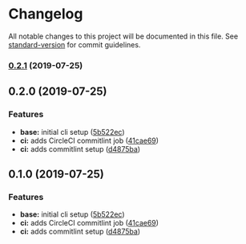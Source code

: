 # Changelog

All notable changes to this project will be documented in this file. See [standard-version](https://github.com/conventional-changelog/standard-version) for commit guidelines.

### [0.2.1](https://github.com/noprotocol/np-cli/compare/v0.2.0...v0.2.1) (2019-07-25)



## 0.2.0 (2019-07-25)


### Features

* **base:** initial cli setup ([5b522ec](https://github.com/noprotocol/np-cli/commit/5b522ec))
* **ci:** adds CircleCI commitlint job ([41cae69](https://github.com/noprotocol/np-cli/commit/41cae69))
* **ci:** adds commitlint setup ([d4875ba](https://github.com/noprotocol/np-cli/commit/d4875ba))



## 0.1.0 (2019-07-25)


### Features

* **base:** initial cli setup ([5b522ec](https://github.com/noprotocol/np-cli/commit/5b522ec))
* **ci:** adds CircleCI commitlint job ([41cae69](https://github.com/noprotocol/np-cli/commit/41cae69))
* **ci:** adds commitlint setup ([d4875ba](https://github.com/noprotocol/np-cli/commit/d4875ba))
